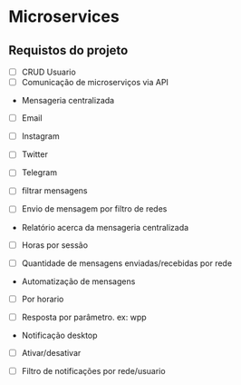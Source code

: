# Microservices 

## Requistos do projeto
- [ ] CRUD Usuario
- [ ] Comunicação de microserviços via API

- Mensageria centralizada 
- [ ] Email
- [ ] Instagram
- [ ] Twitter
- [ ] Telegram
- [ ] filtrar mensagens
- [ ] Envio de mensagem por filtro de redes


- Relatório acerca da mensageria centralizada
- [ ] Horas por sessão
- [ ] Quantidade de mensagens enviadas/recebidas por rede


- Automatização de mensagens
- [ ] Por horario
- [ ] Resposta por parâmetro. ex: wpp 


- Notificação desktop
- [ ] Ativar/desativar
- [ ] Filtro de notificações por rede/usuario


